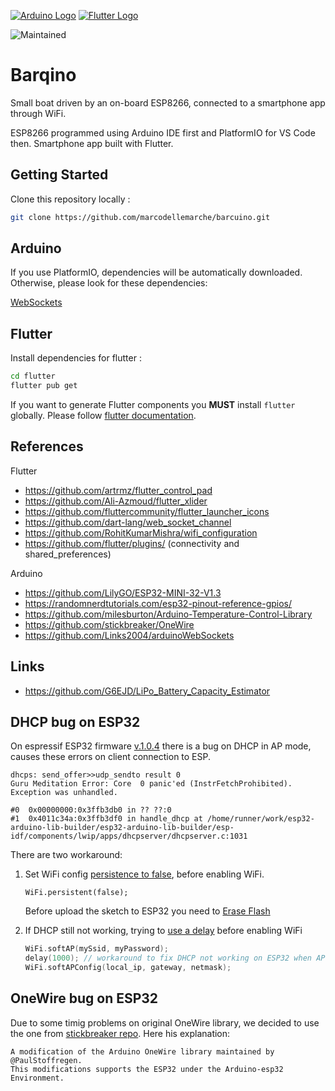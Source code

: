 [![Arduino Logo](https://www.vectorlogo.zone/logos/arduino/arduino-icon.svg)](https://arduino.cc/) 
[![Flutter Logo](https://www.vectorlogo.zone/logos/flutterio/flutterio-icon.svg)](https://flutter.dev/)

![Maintained](https://img.shields.io/badge/mantained-yes-green)
<!-- [![License](http://img.shields.io/badge/Licence-MIT-brightgreen.svg)](LICENSE.md) -->

# Barqino

Small boat driven by an on-board ESP8266, connected to a smartphone app through WiFi.

ESP8266 programmed using Arduino IDE first and PlatformIO for VS Code then. Smartphone app built with Flutter.

## Getting Started

Clone this repository locally :

``` bash
git clone https://github.com/marcodellemarche/barcuino.git
```

## Arduino

If you use PlatformIO, dependencies will be automatically downloaded. Otherwise, please look for these dependencies:

[WebSockets](https://github.com/Links2004/arduinoWebSockets/blob/master/src/WebSocketsServer.h)

## Flutter

Install dependencies for flutter :

``` bash
cd flutter
flutter pub get
```

If you want to generate Flutter components you **MUST** install `flutter` globally.
Please follow [flutter documentation](https://flutter.dev/docs/get-started/install).

## References

Flutter 
* https://github.com/artrmz/flutter_control_pad
* https://github.com/Ali-Azmoud/flutter_xlider
* https://github.com/fluttercommunity/flutter_launcher_icons
* https://github.com/dart-lang/web_socket_channel
* https://github.com/RohitKumarMishra/wifi_configuration
* https://github.com/flutter/plugins/ (connectivity and shared_preferences)

Arduino
* https://github.com/LilyGO/ESP32-MINI-32-V1.3
* https://randomnerdtutorials.com/esp32-pinout-reference-gpios/
* https://github.com/milesburton/Arduino-Temperature-Control-Library
* https://github.com/stickbreaker/OneWire
* https://github.com/Links2004/arduinoWebSockets

## Links

* https://github.com/G6EJD/LiPo_Battery_Capacity_Estimator

## DHCP bug on ESP32

On espressif ESP32 firmware [v.1.0.4](https://github.com/espressif/arduino-esp32/releases/tag/1.0.4) there is a bug on DHCP in AP mode, causes these errors on client connection to ESP.
```
dhcps: send_offer>>udp_sendto result 0
Guru Meditation Error: Core  0 panic'ed (InstrFetchProhibited). Exception was unhandled.
```
```
#0  0x00000000:0x3ffb3db0 in ?? ??:0
#1  0x4011c34a:0x3ffb3df0 in handle_dhcp at /home/runner/work/esp32-arduino-lib-builder/esp32-arduino-lib-builder/esp-idf/components/lwip/apps/dhcpserver/dhcpserver.c:1031
```
There are two workaround:
1. Set WiFi config [persistence to false](https://github.com/espressif/arduino-esp32/issues/2025#issuecomment-562848209), before enabling WiFi.
    ``` 
    WiFi.persistent(false); 
    ```
    Before upload the sketch to ESP32 you need to [Erase Flash](https://github.com/espressif/esptool#erase-flash-erase_flash--erase-region)

2. If DHCP still not working, trying to [use a delay](https://github.com/espressif/arduino-esp32/issues/2025#issuecomment-544131287) before enabling WiFi
    ``` c++
    WiFi.softAP(mySsid, myPassword);
    delay(1000); // workaround to fix DHCP not working on ESP32 when AP Mode!!!
    WiFi.softAPConfig(local_ip, gateway, netmask);
    ```
    
## OneWire bug on ESP32

Due to some timig problems on original OneWire library, we decided to use the one from [stickbreaker repo](https://github.com/stickbreaker/OneWire).
Here his explanation:
```
A modification of the Arduino OneWire library maintained by @PaulStoffregen. 
This modifications supports the ESP32 under the Arduino-esp32 Environment.
```
